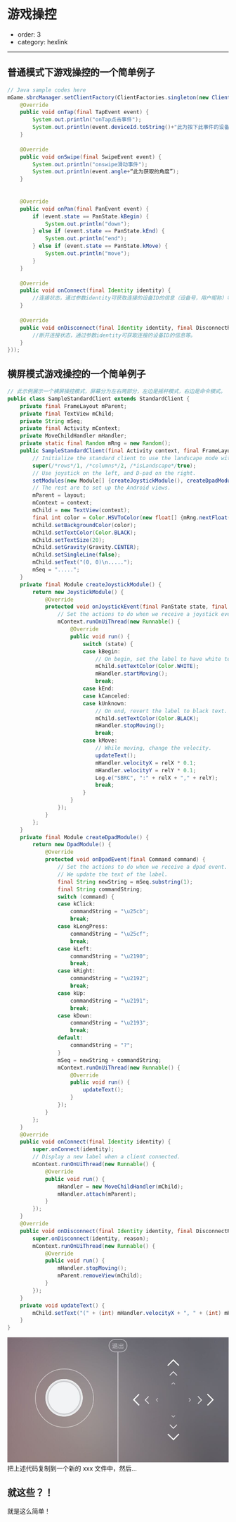 # 游戏操控
- order: 3
- category: hexlink

---
## 普通模式下游戏操控的一个简单例子
```java
// Java sample codes here
mGame.sbrcManager.setClientFactory(ClientFactories.singleton(new Client() {
    @Override
    public void onTap(final TapEvent event) {
        System.out.println("onTap点击事件");
        System.out.println(event.deviceId.toString()+"此为按下此事件的设备ID，每个设备ID是唯一的");
    }

    @Override
    public void onSwipe(final SwipeEvent event) {
        System.out.println("onswipe滑动事件");
        System.out.println(event.angle+“此为获取的角度”);
    }


    @Override
    public void onPan(final PanEvent event) {
        if (event.state == PanState.kBegin) {
            System.out.println("down");
        } else if (event.state == PanState.kEnd) {
            System.out.println("end");
        } else if (event.state == PanState.kMove) {
            System.out.println("move");
        }
    }

    @Override
    public void onConnect(final Identity identity) {
        //连接状态，通过参数identity可获取连接的设备ID的信息（设备号，用户昵称）等。
    }

    @Override
    public void onDisconnect(final Identity identity, final DisconnectReason reason) {
        //断开连接状态，通过参数identity可获取连接的设备ID的信息等。
    }
}));
```
## 横屏模式游戏操控的一个简单例子
```java
// 此示例展示一个横屏操控模式，屏幕分为左右两部分，左边是摇杆模式，右边是命令模式。
public class SampleStandardClient extends StandardClient {
    private final FrameLayout mParent;
    private final TextView mChild;
    private String mSeq;
    private final Activity mContext;
    private MoveChildHandler mHandler;
    private static final Random mRng = new Random();
    public SampleStandardClient(final Activity context, final FrameLayout layout) {
        // Initialize the standard client to use the landscape mode with a 1x2 grid.
        super(/*rows*/1, /*columns*/2, /*isLandscape*/true);
        // Use joystick on the left, and D-pad on the right.
        setModules(new Module[] {createJoystickModule(), createDpadModule()});
        // The rest are to set up the Android views.
        mParent = layout;
        mContext = context;
        mChild = new TextView(context);
        final int color = Color.HSVToColor(new float[] {mRng.nextFloat() * 360, 1, 1});
        mChild.setBackgroundColor(color);
        mChild.setTextColor(Color.BLACK);
        mChild.setTextSize(20);
        mChild.setGravity(Gravity.CENTER);
        mChild.setSingleLine(false);
        mChild.setText("(0, 0)\n.....");
        mSeq = ".....";
    }
    private final Module createJoystickModule() {
        return new JoystickModule() {
            @Override
            protected void onJoystickEvent(final PanState state, final float relX, final float relY) {
                // Set the actions to do when we receive a joystick event:
                mContext.runOnUiThread(new Runnable() {
                    @Override
                    public void run() {
                        switch (state) {
                        case kBegin:
                            // On begin, set the label to have white text.
                            mChild.setTextColor(Color.WHITE);
                            mHandler.startMoving();
                            break;
                        case kEnd:
                        case kCanceled:
                        case kUnknown:
                            // On end, revert the label to black text.
                            mChild.setTextColor(Color.BLACK);
                            mHandler.stopMoving();
                            break;
                        case kMove:
                            // While moving, change the velocity.
                            updateText();
                            mHandler.velocityX = relX * 0.1;
                            mHandler.velocityY = relY * 0.1;
                            Log.e("SBRC", ":" + relX + "," + relY);
                            break;
                        }
                    }
                });
            }
        };
    }
    private final Module createDpadModule() {
        return new DpadModule() {
            @Override
            protected void onDpadEvent(final Command command) {
                // Set the actions to do when we receive a dpad event.
                // We update the text of the label.
                final String newString = mSeq.substring(1);
                final String commandString;
                switch (command) {
                case kClick:
                    commandString = "\u25cb";
                    break;
                case kLongPress:
                    commandString = "\u25cf";
                    break;
                case kLeft:
                    commandString = "\u2190";
                    break;
                case kRight:
                    commandString = "\u2192";
                    break;
                case kUp:
                    commandString = "\u2191";
                    break;
                case kDown:
                    commandString = "\u2193";
                    break;
                default:
                    commandString = "?";
                }
                mSeq = newString + commandString;
                mContext.runOnUiThread(new Runnable() {
                    @Override
                    public void run() {
                        updateText();
                    }
                });
            }
        };
    }
    @Override
    public void onConnect(final Identity identity) {
        super.onConnect(identity);
        // Display a new label when a client connected.
        mContext.runOnUiThread(new Runnable() {
            @Override
            public void run() {
                mHandler = new MoveChildHandler(mChild);
                mHandler.attach(mParent);
            }
        });
    }
    @Override
    public void onDisconnect(final Identity identity, final DisconnectReason reason) {
        super.onDisconnect(identity, reason);
        mContext.runOnUiThread(new Runnable() {
            @Override
            public void run() {
                mHandler.stopMoving();
                mParent.removeView(mChild);
            }
        });
    }
    private void updateText() {
        mChild.setText("(" + (int) mHandler.velocityX + ", " + (int) mHandler.velocityY + ")\n" + mSeq);
    }
}
```
![landscape_image](../static/landscape.jpg)
把上述代码复制到一个新的 xxx 文件中，然后...
## 就这些？！
就是这么简单！

